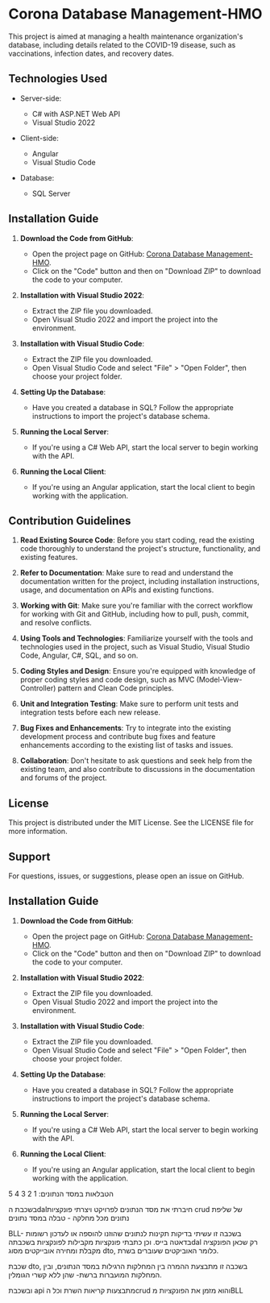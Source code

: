 # Corona Database Management-HMO

This project is aimed at managing a health maintenance organization's database, including details related to the COVID-19 disease, such as vaccinations, infection dates, and recovery dates.

## Technologies Used

- Server-side:
  - C# with ASP.NET Web API
  - Visual Studio 2022

- Client-side:
  - Angular
  - Visual Studio Code

- Database:
  - SQL Server

## Installation Guide

1. **Download the Code from GitHub**:
   - Open the project page on GitHub: [Corona Database Management-HMO](link-to-project-page-on-GitHub).
   - Click on the "Code" button and then on "Download ZIP" to download the code to your computer.

2. **Installation with Visual Studio 2022**:
   - Extract the ZIP file you downloaded.
   - Open Visual Studio 2022 and import the project into the environment.

3. **Installation with Visual Studio Code**:
   - Extract the ZIP file you downloaded.
   - Open Visual Studio Code and select "File" > "Open Folder", then choose your project folder.

4. **Setting Up the Database**:
   - Have you created a database in SQL? Follow the appropriate instructions to import the project's database schema.

5. **Running the Local Server**:
   - If you're using a C# Web API, start the local server to begin working with the API.

6. **Running the Local Client**:
   - If you're using an Angular application, start the local client to begin working with the application.

## Contribution Guidelines

1. **Read Existing Source Code**: Before you start coding, read the existing code thoroughly to understand the project's structure, functionality, and existing features.

2. **Refer to Documentation**: Make sure to read and understand the documentation written for the project, including installation instructions, usage, and documentation on APIs and existing functions.

3. **Working with Git**: Make sure you're familiar with the correct workflow for working with Git and GitHub, including how to pull, push, commit, and resolve conflicts.

4. **Using Tools and Technologies**: Familiarize yourself with the tools and technologies used in the project, such as Visual Studio, Visual Studio Code, Angular, C#, SQL, and so on.

5. **Coding Styles and Design**: Ensure you're equipped with knowledge of proper coding styles and code design, such as MVC (Model-View-Controller) pattern and Clean Code principles.

6. **Unit and Integration Testing**: Make sure to perform unit tests and integration tests before each new release.

7. **Bug Fixes and Enhancements**: Try to integrate into the existing development process and contribute bug fixes and feature enhancements according to the existing list of tasks and issues.

8. **Collaboration**: Don't hesitate to ask questions and seek help from the existing team, and also contribute to discussions in the documentation and forums of the project.

## License

This project is distributed under the MIT License. See the LICENSE file for more information.

## Support

For questions, issues, or suggestions, please open an issue on GitHub.

## Installation Guide

1. **Download the Code from GitHub**:
   - Open the project page on GitHub: [Corona Database Management-HMO](https://github.com/Hadassa-E/HomeTest-H04).
   - Click on the "Code" button and then on "Download ZIP" to download the code to your computer.

2. **Installation with Visual Studio 2022**:
   - Extract the ZIP file you downloaded.
   - Open Visual Studio 2022 and import the project into the environment.

3. **Installation with Visual Studio Code**:
   - Extract the ZIP file you downloaded.
   - Open Visual Studio Code and select "File" > "Open Folder", then choose your project folder.

4. **Setting Up the Database**:
   - Have you created a database in SQL? Follow the appropriate instructions to import the project's database schema.

5. **Running the Local Server**:
   - If you're using a C# Web API, start the local server to begin working with the API.

6. **Running the Local Client**:
   - If you're using an Angular application, start the local client to begin working with the application.


הטבלאות במסד הנתונים:
1
2
3
4
5

בשכבת הdalחיברתי את מסד הנתונים לפרויקט ויצרתי פונקציות crud  של שליפת נתונים מכל מחלקה - טבלה במסד נתונים

BLL- בשכבה זו עשיתי בדיקות תקינות לנתונים שהוזנו להוספה או לעדכון רשומות בדאטה בייס. וכן כתבתי פונקציות מקבילות לפונקציות בשכבתהdal רק שכאן הפונקציה מקבלת ומחירה אובייקטים מסוג dto, כלומר האוביקטים שעוברים בשרת.

שכבת dto, בשכבה זו מתבצעת ההמרה בין המחלקות הרגילות במסד הנתונים, ובין המחלקות המועברות ברשת- שהן ללא קשרי הגומלין.

ובשכבת api מתבצעות קריאות השרת וכל הcrud  והוא מזמן את הפונקציות מBLL
